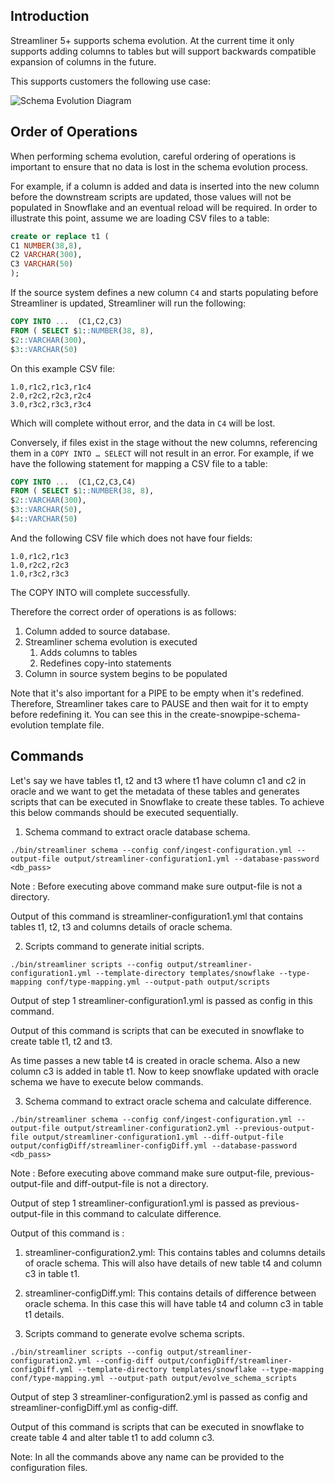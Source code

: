 ## Introduction

Streamliner 5+ supports schema evolution. At the current time it only supports adding columns to tables but will support backwards compatible expansion of columns in the future.

This supports customers the following use case:

![Schema Evolution Diagram](../images/schema-evolution.png)

## Order of Operations

When performing schema evolution, careful ordering of operations is important to ensure that no data is lost in the schema evolution process.

For example, if a column is added and data is inserted into the new column before the downstream scripts are updated, those values will not be populated in Snowflake and an eventual reload will be required. In order to illustrate this point, assume we are loading CSV files to a table:

```sql
create or replace t1 (
C1 NUMBER(38,8),
C2 VARCHAR(300),
C3 VARCHAR(50)
);
```

If the source system defines a new column `C4` and starts populating before Streamliner is updated, Streamliner will run the following:

```sql
COPY INTO ...  (C1,C2,C3)
FROM ( SELECT $1::NUMBER(38, 8),
$2::VARCHAR(300),
$3::VARCHAR(50)
```

On this example CSV file:

```
1.0,r1c2,r1c3,r1c4
2.0,r2c2,r2c3,r2c4
3.0,r3c2,r3c3,r3c4
```

Which will complete without error, and the data in `C4` will be lost.

Conversely, if files exist in the stage without the new columns, referencing them in a `COPY INTO … SELECT` will not result in an error. For example, if we have the following statement for mapping a CSV file to a table:

```sql
COPY INTO ...  (C1,C2,C3,C4)
FROM ( SELECT $1::NUMBER(38, 8),
$2::VARCHAR(300),
$3::VARCHAR(50),
$4::VARCHAR(50)
```

And the following CSV file which does not have four fields:

```
1.0,r1c2,r1c3
1.0,r2c2,r2c3
1.0,r3c2,r3c3
```

The COPY INTO will complete successfully.

Therefore the correct order of operations is as follows:

1. Column added to source database.
2. Streamliner schema evolution is executed
   1. Adds columns to tables
   2. Redefines copy-into statements
3. Column in source system begins to be populated

Note that it's also important for a PIPE to be empty when it's redefined. Therefore, Streamliner takes care to PAUSE and then wait for it to empty before redefining it. You can see this in the create-snowpipe-schema-evolution template file.

## Commands

Let's say we have tables t1, t2 and t3 where t1 have column c1 and c2 in oracle and we want to get the metadata of these tables and generates scripts that
can be executed in Snowflake to create these tables. To achieve this below commands should be executed sequentially.

1. Schema command to extract oracle database schema.

```
./bin/streamliner schema --config conf/ingest-configuration.yml --output-file output/streamliner-configuration1.yml --database-password <db_pass>
```

Note : Before executing above command make sure output-file is not a directory.

Output of this command is streamliner-configuration1.yml that contains tables t1, t2, t3 and columns details of oracle schema.

2. Scripts command to generate initial scripts.

```
./bin/streamliner scripts --config output/streamliner-configuration1.yml --template-directory templates/snowflake --type-mapping conf/type-mapping.yml --output-path output/scripts
```

Output of step 1 streamliner-configuration1.yml is passed as config in this command.

Output of this command is scripts that can be executed in snowflake to create table t1, t2 and t3.

As time passes a new table t4 is created in oracle schema. Also a new column c3 is added in table t1. Now to keep snowflake updated with oracle schema we have to execute below commands.

3. Schema command to extract oracle schema and calculate difference.

```
./bin/streamliner schema --config conf/ingest-configuration.yml --output-file output/streamliner-configuration2.yml --previous-output-file output/streamliner-configuration1.yml --diff-output-file output/configDiff/streamliner-configDiff.yml --database-password <db_pass>
```

Note : Before executing above command make sure output-file, previous-output-file and diff-output-file is not a directory.

Output of step 1 streamliner-configuration1.yml is passed as previous-output-file in this command to calculate difference.

Output of this command is : 
   1. streamliner-configuration2.yml: This contains tables and columns details of oracle schema. This will also have details of new table t4 and column c3 in table t1.
   2. streamliner-configDiff.yml: This contains details of difference between oracle schema. In this case this will have table t4 and column c3 in table t1 details.

4. Scripts command to generate evolve schema scripts. 

```
./bin/streamliner scripts --config output/streamliner-configuration2.yml --config-diff output/configDiff/streamliner-configDiff.yml --template-directory templates/snowflake --type-mapping conf/type-mapping.yml --output-path output/evolve_schema_scripts
```

Output of step 3 streamliner-configuration2.yml is passed as config and streamliner-configDiff.yml as config-diff. 

Output of this command is scripts that can be executed in snowflake to create table 4 and alter table t1 to add column c3.

Note: In all the commands above any name can be provided to the configuration files.   

